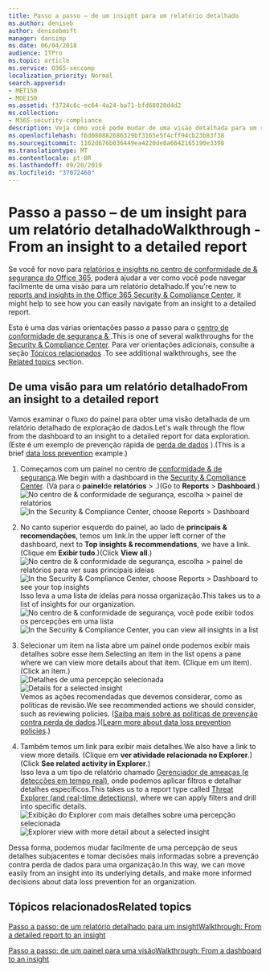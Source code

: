 ```yaml
---
title: Passo a passo – de um insight para um relatório detalhado
ms.author: deniseb
author: denisebmsft
manager: dansimp
ms.date: 06/04/2018
audience: ITPro
ms.topic: article
ms.service: O365-seccomp
localization_priority: Normal
search.appverid:
- MET150
- MOE150
ms.assetid: f3724c6c-ec64-4a24-ba71-bfd68020d4d2
ms.collection:
- M365-security-compliance
description: Veja como você pode mudar de uma visão detalhada para um relatório detalhado no centro &amp; de conformidade de segurança por meio de um exemplo de prevenção de perda de dados.
ms.openlocfilehash: f6d080882686329bf3165e5f4cff94cb23b83f38
ms.sourcegitcommit: 1162d676b036449ea4220de8a6642165190e3398
ms.translationtype: MT
ms.contentlocale: pt-BR
ms.lasthandoff: 09/20/2019
ms.locfileid: "37072460"
---
```

# <a name="walkthrough---from-an-insight-to-a-detailed-report"></a><span data-ttu-id="6be94-103">Passo a passo – de um insight para um relatório detalhado</span><span class="sxs-lookup"><span data-stu-id="6be94-103">Walkthrough - From an insight to a detailed report</span></span>

<span data-ttu-id="6be94-104">Se você for novo para [relatórios e insights no centro de conformidade de &amp; segurança do Office 365](reports-and-insights-in-security-and-compliance.md), poderá ajudar a ver como você pode navegar facilmente de uma visão para um relatório detalhado.</span><span class="sxs-lookup"><span data-stu-id="6be94-104">If you're new to [reports and insights in the Office 365 Security &amp; Compliance Center](reports-and-insights-in-security-and-compliance.md), it might help to see how you can easily navigate from an insight to a detailed report.</span></span> 
  
<span data-ttu-id="6be94-105">Esta é uma das várias orientações passo a passo para o [centro de conformidade de segurança &amp; ](https://protection.office.com).</span><span class="sxs-lookup"><span data-stu-id="6be94-105">This is one of several walkthroughs for the [Security &amp; Compliance Center](https://protection.office.com).</span></span> <span data-ttu-id="6be94-106">Para ver orientações adicionais, consulte a seção [Tópicos relacionados](#related-topics) .</span><span class="sxs-lookup"><span data-stu-id="6be94-106">To see additional walkthroughs, see the [Related topics](#related-topics) section.</span></span> 
  
## <a name="from-an-insight-to-a-detailed-report"></a><span data-ttu-id="6be94-107">De uma visão para um relatório detalhado</span><span class="sxs-lookup"><span data-stu-id="6be94-107">From an insight to a detailed report</span></span>

<span data-ttu-id="6be94-108">Vamos examinar o fluxo do painel para obter uma visão detalhada de um relatório detalhado de exploração de dados.</span><span class="sxs-lookup"><span data-stu-id="6be94-108">Let's walk through the flow from the dashboard to an insight to a detailed report for data exploration.</span></span> <span data-ttu-id="6be94-109">(Este é um exemplo de prevenção rápida de [perda de dados](../../compliance/data-loss-prevention-policies.md) ).</span><span class="sxs-lookup"><span data-stu-id="6be94-109">(This is a brief [data loss prevention](../../compliance/data-loss-prevention-policies.md) example.)</span></span> 
  
1. <span data-ttu-id="6be94-110">Começamos com um painel no centro de [conformidade &amp; de segurança](https://protection.office.com).</span><span class="sxs-lookup"><span data-stu-id="6be94-110">We begin with a dashboard in the [Security &amp; Compliance Center](https://protection.office.com).</span></span> <span data-ttu-id="6be94-111">(Vá para o **painel**de **relatórios** \> .)</span><span class="sxs-lookup"><span data-stu-id="6be94-111">(Go to **Reports** \> **Dashboard**.)</span></span><br/><span data-ttu-id="6be94-112">![No centro de &amp; conformidade de segurança, escolha \> painel de relatórios](../media/2a668c3d-3fa3-4e37-8149-46989b33ae8c.png)</span><span class="sxs-lookup"><span data-stu-id="6be94-112">![In the Security &amp; Compliance Center, choose Reports \> Dashboard](../media/2a668c3d-3fa3-4e37-8149-46989b33ae8c.png)</span></span>
  
2. <span data-ttu-id="6be94-113">No canto superior esquerdo do painel, ao lado de **principais &amp; recomendações**, temos um link.</span><span class="sxs-lookup"><span data-stu-id="6be94-113">In the upper left corner of the dashboard, next to **Top insights &amp; recommendations**, we have a link.</span></span> <span data-ttu-id="6be94-114">(Clique em **Exibir tudo**.)</span><span class="sxs-lookup"><span data-stu-id="6be94-114">(Click **View all**.)</span></span><br/><span data-ttu-id="6be94-115">![No centro de &amp; conformidade de segurança, escolha \> painel de relatórios para ver suas principais ideias](../media/9bb64e11-494f-40a4-ab3d-8d3c7789f300.png)</span><span class="sxs-lookup"><span data-stu-id="6be94-115">![In the Security &amp; Compliance Center, choose Reports \> Dashboard to see your top insights](../media/9bb64e11-494f-40a4-ab3d-8d3c7789f300.png)</span></span><br/><span data-ttu-id="6be94-116">Isso leva a uma lista de ideias para nossa organização.</span><span class="sxs-lookup"><span data-stu-id="6be94-116">This takes us to a list of insights for our organization.</span></span><br/><span data-ttu-id="6be94-117">![No centro de &amp; conformidade de segurança, você pode exibir todos os percepções em uma lista](../media/1289af77-bf5a-444a-97a1-03d8a83f75a9.png)</span><span class="sxs-lookup"><span data-stu-id="6be94-117">![In the Security &amp; Compliance Center, you can view all insights in a list](../media/1289af77-bf5a-444a-97a1-03d8a83f75a9.png)</span></span>
  
3. <span data-ttu-id="6be94-118">Selecionar um item na lista abre um painel onde podemos exibir mais detalhes sobre esse item.</span><span class="sxs-lookup"><span data-stu-id="6be94-118">Selecting an item in the list opens a pane where we can view more details about that item.</span></span> <span data-ttu-id="6be94-119">(Clique em um item).</span><span class="sxs-lookup"><span data-stu-id="6be94-119">(Click an item.)</span></span><br/><span data-ttu-id="6be94-120">![Detalhes de uma percepção selecionada](../media/dcbb389f-23b0-4031-b789-4a49068af85a.png)</span><span class="sxs-lookup"><span data-stu-id="6be94-120">![Details for a selected insight](../media/dcbb389f-23b0-4031-b789-4a49068af85a.png)</span></span><br/><span data-ttu-id="6be94-121">Vemos as ações recomendadas que devemos considerar, como as políticas de revisão.</span><span class="sxs-lookup"><span data-stu-id="6be94-121">We see recommended actions we should consider, such as reviewing policies.</span></span> <span data-ttu-id="6be94-122">([Saiba mais sobre as políticas de prevenção contra perda de dados](../../compliance/data-loss-prevention-policies.md).)</span><span class="sxs-lookup"><span data-stu-id="6be94-122">([Learn more about data loss prevention policies](../../compliance/data-loss-prevention-policies.md).)</span></span>
    
4. <span data-ttu-id="6be94-123">Também temos um link para exibir mais detalhes.</span><span class="sxs-lookup"><span data-stu-id="6be94-123">We also have a link to view more details.</span></span> <span data-ttu-id="6be94-124">(Clique em **ver atividade relacionada no Explorer**.)</span><span class="sxs-lookup"><span data-stu-id="6be94-124">(Click **See related activity in Explorer**.)</span></span><br/><span data-ttu-id="6be94-125">Isso leva a um tipo de relatório chamado [Gerenciador de ameaças (e detecções em tempo real)](threat-explorer.md), onde podemos aplicar filtros e detalhar detalhes específicos.</span><span class="sxs-lookup"><span data-stu-id="6be94-125">This takes us to a report type called [Threat Explorer (and real-time detections)](threat-explorer.md), where we can apply filters and drill into specific details.</span></span><br/><span data-ttu-id="6be94-126">![Exibição do Explorer com mais detalhes sobre uma percepção selecionada](../media/3ad15b15-7158-44b7-beda-013351bd868e.png)</span><span class="sxs-lookup"><span data-stu-id="6be94-126">![Explorer view with more detail about a selected insight](../media/3ad15b15-7158-44b7-beda-013351bd868e.png)</span></span>
  
<span data-ttu-id="6be94-127">Dessa forma, podemos mudar facilmente de uma percepção de seus detalhes subjacentes e tomar decisões mais informadas sobre a prevenção contra perda de dados para uma organização.</span><span class="sxs-lookup"><span data-stu-id="6be94-127">In this way, we can move easily from an insight into its underlying details, and make more informed decisions about data loss prevention for an organization.</span></span>
  
## <a name="related-topics"></a><span data-ttu-id="6be94-128">Tópicos relacionados</span><span class="sxs-lookup"><span data-stu-id="6be94-128">Related topics</span></span>

[<span data-ttu-id="6be94-129">Passo a passo: de um relatório detalhado para um insight</span><span class="sxs-lookup"><span data-stu-id="6be94-129">Walkthrough: From a detailed report to an insight</span></span>](from-a-detailed-report-to-an-insight.md)
  
[<span data-ttu-id="6be94-130">Passo a passo: de um painel para uma visão</span><span class="sxs-lookup"><span data-stu-id="6be94-130">Walkthrough: From a dashboard to an insight</span></span>](from-a-dashboard-to-an-insight.md)
  

